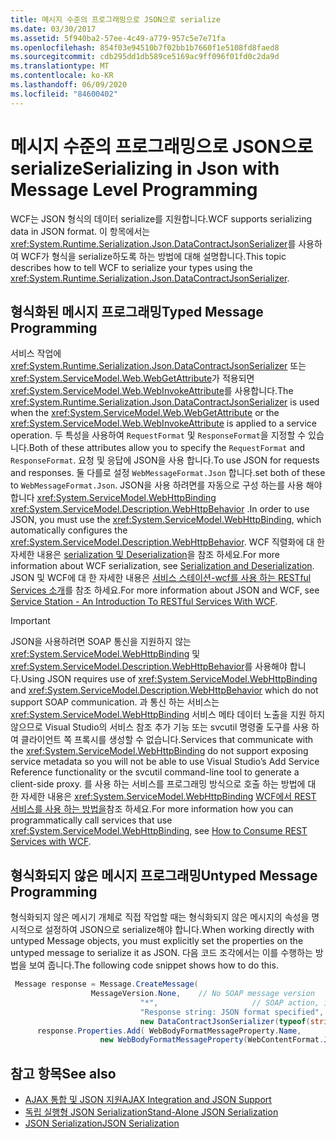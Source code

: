 ```yaml
---
title: 메시지 수준의 프로그래밍으로 JSON으로 serialize
ms.date: 03/30/2017
ms.assetid: 5f940ba2-57ee-4c49-a779-957c5e7e71fa
ms.openlocfilehash: 854f03e94510b7f02bb1b7660f1e5108fd8faed8
ms.sourcegitcommit: cdb295dd1db589ce5169ac9ff096f01fd0c2da9d
ms.translationtype: MT
ms.contentlocale: ko-KR
ms.lasthandoff: 06/09/2020
ms.locfileid: "84600402"
---
```

# <a name="serializing-in-json-with-message-level-programming"></a><span data-ttu-id="28822-102">메시지 수준의 프로그래밍으로 JSON으로 serialize</span><span class="sxs-lookup"><span data-stu-id="28822-102">Serializing in Json with Message Level Programming</span></span>
<span data-ttu-id="28822-103">WCF는 JSON 형식의 데이터 serialize를 지원합니다.</span><span class="sxs-lookup"><span data-stu-id="28822-103">WCF supports serializing data in JSON format.</span></span> <span data-ttu-id="28822-104">이 항목에서는 <xref:System.Runtime.Serialization.Json.DataContractJsonSerializer>를 사용하여 WCF가 형식을 serialize하도록 하는 방법에 대해 설명합니다.</span><span class="sxs-lookup"><span data-stu-id="28822-104">This topic describes how to tell WCF to serialize your types using the <xref:System.Runtime.Serialization.Json.DataContractJsonSerializer>.</span></span>  
  
## <a name="typed-message-programming"></a><span data-ttu-id="28822-105">형식화된 메시지 프로그래밍</span><span class="sxs-lookup"><span data-stu-id="28822-105">Typed Message Programming</span></span>  
 <span data-ttu-id="28822-106">서비스 작업에 <xref:System.Runtime.Serialization.Json.DataContractJsonSerializer> 또는 <xref:System.ServiceModel.Web.WebGetAttribute>가 적용되면 <xref:System.ServiceModel.Web.WebInvokeAttribute>를 사용합니다.</span><span class="sxs-lookup"><span data-stu-id="28822-106">The <xref:System.Runtime.Serialization.Json.DataContractJsonSerializer> is used when the <xref:System.ServiceModel.Web.WebGetAttribute> or the <xref:System.ServiceModel.Web.WebInvokeAttribute> is applied to a service operation.</span></span> <span data-ttu-id="28822-107">두 특성을 사용하여 `RequestFormat` 및 `ResponseFormat`을 지정할 수 있습니다.</span><span class="sxs-lookup"><span data-stu-id="28822-107">Both of these attributes allow you to specify the `RequestFormat` and `ResponseFormat`.</span></span> <span data-ttu-id="28822-108">요청 및 응답에 JSON을 사용 합니다.</span><span class="sxs-lookup"><span data-stu-id="28822-108">To use JSON for requests and responses.</span></span> <span data-ttu-id="28822-109">둘 다를로 설정 `WebMessageFormat.Json` 합니다.</span><span class="sxs-lookup"><span data-stu-id="28822-109">set both of these to `WebMessageFormat.Json`.</span></span>  <span data-ttu-id="28822-110">JSON을 사용 하려면를 자동으로 구성 하는를 사용 해야 합니다 <xref:System.ServiceModel.WebHttpBinding> <xref:System.ServiceModel.Description.WebHttpBehavior> .</span><span class="sxs-lookup"><span data-stu-id="28822-110">In order to use JSON, you must use the <xref:System.ServiceModel.WebHttpBinding>, which automatically configures the <xref:System.ServiceModel.Description.WebHttpBehavior>.</span></span> <span data-ttu-id="28822-111">WCF 직렬화에 대 한 자세한 내용은 [serialization 및 Deserialization](serialization-and-deserialization.md)을 참조 하세요.</span><span class="sxs-lookup"><span data-stu-id="28822-111">For more information about WCF serialization, see [Serialization and Deserialization](serialization-and-deserialization.md).</span></span> <span data-ttu-id="28822-112">JSON 및 WCF에 대 한 자세한 내용은 [서비스 스테이션-wcf를 사용 하는 RESTful Services 소개](https://docs.microsoft.com/archive/msdn-magazine/2009/january/service-station-an-introduction-to-restful-services-with-wcf)를 참조 하세요.</span><span class="sxs-lookup"><span data-stu-id="28822-112">For more information about JSON and WCF, see [Service Station - An Introduction To RESTful Services With WCF](https://docs.microsoft.com/archive/msdn-magazine/2009/january/service-station-an-introduction-to-restful-services-with-wcf).</span></span>  
  
> [!IMPORTANT]
> <span data-ttu-id="28822-113">JSON을 사용하려면 SOAP 통신을 지원하지 않는 <xref:System.ServiceModel.WebHttpBinding> 및 <xref:System.ServiceModel.Description.WebHttpBehavior>를 사용해야 합니다.</span><span class="sxs-lookup"><span data-stu-id="28822-113">Using JSON requires use of <xref:System.ServiceModel.WebHttpBinding> and <xref:System.ServiceModel.Description.WebHttpBehavior> which do not support SOAP communication.</span></span> <span data-ttu-id="28822-114">과 통신 하는 서비스는 <xref:System.ServiceModel.WebHttpBinding> 서비스 메타 데이터 노출을 지원 하지 않으므로 Visual Studio의 서비스 참조 추가 기능 또는 svcutil 명령줄 도구를 사용 하 여 클라이언트 쪽 프록시를 생성할 수 없습니다.</span><span class="sxs-lookup"><span data-stu-id="28822-114">Services that communicate with the <xref:System.ServiceModel.WebHttpBinding> do not support exposing service metadata so you will not be able to use Visual Studio’s Add Service Reference functionality or the svcutil command-line tool to generate a client-side proxy.</span></span> <span data-ttu-id="28822-115">를 사용 하는 서비스를 프로그래밍 방식으로 호출 하는 방법에 대 한 자세한 내용은 <xref:System.ServiceModel.WebHttpBinding> [WCF에서 REST 서비스를 사용 하는 방법을](https://docs.microsoft.com/archive/blogs/pedram/how-to-consume-rest-services-with-wcf)참조 하세요.</span><span class="sxs-lookup"><span data-stu-id="28822-115">For more information how you can programmatically call services that use <xref:System.ServiceModel.WebHttpBinding>, see [How to Consume REST Services with WCF](https://docs.microsoft.com/archive/blogs/pedram/how-to-consume-rest-services-with-wcf).</span></span>  
  
## <a name="untyped-message-programming"></a><span data-ttu-id="28822-116">형식화되지 않은 메시지 프로그래밍</span><span class="sxs-lookup"><span data-stu-id="28822-116">Untyped Message Programming</span></span>  
 <span data-ttu-id="28822-117">형식화되지 않은 메시기 개체로 직접 작업할 때는 형식화되지 않은 메시지의 속성을 명시적으로 설정하여 JSON으로 serialize해야 합니다.</span><span class="sxs-lookup"><span data-stu-id="28822-117">When working directly with untyped Message objects, you must explicitly set the properties on the untyped message to serialize it as JSON.</span></span> <span data-ttu-id="28822-118">다음 코드 조각에서는 이를 수행하는 방법을 보여 줍니다.</span><span class="sxs-lookup"><span data-stu-id="28822-118">The following code snippet shows how to do this.</span></span>  
  
```csharp
 Message response = Message.CreateMessage(  
                  MessageVersion.None,    // No SOAP message version  
                             "*",                     // SOAP action, ignored since this is JSON  
                             "Response string: JSON format specified", // Message body  
                             new DataContractJsonSerializer(typeof(string))); // Specify DataContractJsonSerializer  
      response.Properties.Add( WebBodyFormatMessageProperty.Name,
                    new WebBodyFormatMessageProperty(WebContentFormat.Json)); // Use JSON format  
```  
  
## <a name="see-also"></a><span data-ttu-id="28822-119">참고 항목</span><span class="sxs-lookup"><span data-stu-id="28822-119">See also</span></span>

- [<span data-ttu-id="28822-120">AJAX 통합 및 JSON 지원</span><span class="sxs-lookup"><span data-stu-id="28822-120">AJAX Integration and JSON Support</span></span>](ajax-integration-and-json-support.md)
- [<span data-ttu-id="28822-121">독립 실행형 JSON Serialization</span><span class="sxs-lookup"><span data-stu-id="28822-121">Stand-Alone JSON Serialization</span></span>](stand-alone-json-serialization.md)
- [<span data-ttu-id="28822-122">JSON Serialization</span><span class="sxs-lookup"><span data-stu-id="28822-122">JSON Serialization</span></span>](../samples/json-serialization.md)
